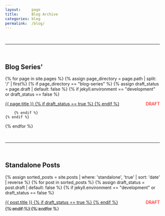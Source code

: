```yaml
---
layout:     page
title:      Blog Archive
categories: blog
permalink:  /blog/
---
```


<br>

---

<br>

## Blog Series'

<!-- We check if the field `draft` exists, and if it does then we don't include the series -->

{% for page in site.pages %}
    {% assign page_directory = page.path | split: '/' | first%}
    {% if page_directory == "blog-series" %}
        {% assign draft_status = page.draft | default: false %}
        {% if jekyll.environment == "development" or draft_status == false %}

<div class="post-link-container">
    <a href="{{ page.url }}" class="post-link-item"> 
        {{ page.title }} 
        {% if draft_status == true %}
            <span style="float: right; color: red;">DRAFT</span>
        {% endif %}
    </a>
</div>

        {% endif %}
    {% endif %}
{% endfor %}

<br>

---

<br>

## Standalone Posts

<!-- We check if the field `draft` exists, and if it does then we don't include the post -->

{% assign sorted_posts = site.posts | where: 'standalone', 'true' | sort: 'date' | reverse %}
{% for post in sorted_posts %}
    {% assign draft_status = post.draft | default: false %}
    {% if jekyll.environment == "development" or draft_status == false %}

<div class="post-link-container">
    <a href="{{ post.url }}" class="post-link-item"> 
        <div>
            {{ post.title }} 
            {% if draft_status == true %}
                <span style="float: right; color: red;">DRAFT</span>
            {% endif %}
        </div>
        <div>
            <div style="font-size: smaller; margin-top: 5px; margin-bottom: -15px; opacity: 0.4;">
                <time datetime="{{ post.date | date_to_xmlschema }}" class="post-link-date">{{ post.date | date_to_string }}</time>
            </div>
        </div>
    </a>
</div>
    {% endif %}
{% endfor %}